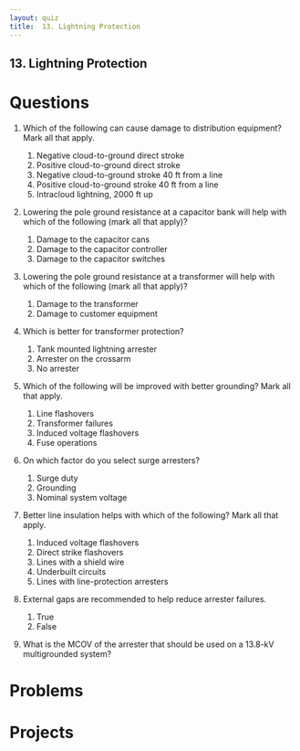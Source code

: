 ```yaml
---
layout: quiz
title:  13. Lightning Protection
---
```


## 13. Lightning Protection

# Questions

1. Which of the following can cause damage to distribution equipment?
   Mark all that apply.

   1. Negative cloud-to-ground direct stroke
   2. Positive cloud-to-ground direct stroke
   3. Negative cloud-to-ground stroke 40 ft from a line
   4. Positive cloud-to-ground stroke 40 ft from a line
   5. Intracloud lightning, 2000 ft up

1. Lowering the pole ground resistance at a capacitor bank will help with which of the following (mark all that apply)?

   1. Damage to the capacitor cans
   2. Damage to the capacitor controller
   3. Damage to the capacitor switches

2. Lowering the pole ground resistance at a transformer will help with which of the following (mark all that apply)?

   1. Damage to the transformer
   2. Damage to customer equipment

0. Which is better for transformer protection?
   1. Tank mounted lightning arrester
   1. Arrester on the crossarm
   1. No arrester
   
   
0. Which of the following will be improved with better grounding? Mark
   all that apply.
   
   1. Line flashovers
   1. Transformer failures
   1. Induced voltage flashovers
   1. Fuse operations
   
   
0. On which factor do you select surge arresters?
   1. Surge duty
   1. Grounding
   1. Nominal system voltage
   
0. Better line insulation helps with which of the following? Mark all
   that apply.
   1. Induced voltage flashovers
   1. Direct strike flashovers
   1. Lines with a shield wire
   1. Underbuilt circuits
   1. Lines with line-protection arresters 


0. External gaps are recommended to help reduce arrester failures.
   1. True
   1. False

0. What is the MCOV of the arrester that should be used on a 13.8-kV
   multigrounded system?
   


# Problems

# Projects

